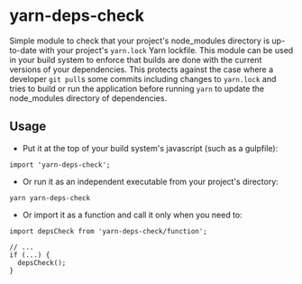 # yarn-deps-check

Simple module to check that your project's node_modules directory is up-to-date
with your project's `yarn.lock` Yarn lockfile. This module can be used in your
build system to enforce that builds are done with the current versions of your
dependencies. This protects against the case where a developer `git pull`s some
commits including changes to `yarn.lock` and tries to build or run the
application before running `yarn` to update the node_modules directory of
dependencies.

## Usage

- Put it at the top of your build system's javascript (such as a gulpfile):

```
import 'yarn-deps-check';
```

- Or run it as an independent executable from your project's directory:

```
yarn yarn-deps-check
```

- Or import it as a function and call it only when you need to:

```
import depsCheck from 'yarn-deps-check/function';

// ...
if (...) {
  depsCheck();
}
```
